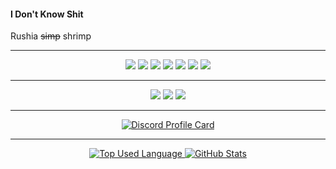 #### I Don't Know Shit

Rushia ~~simp~~ shrimp

---

<div align="center">
<img src="https://img.shields.io/badge/javascript%20-%23323330.svg?&style=for-the-badge&logo=javascript&logoColor=%23F7DF1E">
<img src="https://img.shields.io/badge/discord.js%20-%23323330.svg?&style=for-the-badge&logo=discord&logoColor=%23F7DF1E">
<img src="https://img.shields.io/badge/node.js-%23323330.svg?&style=for-the-badge&logo=node.js&logoColor=339933">
<img src="https://img.shields.io/badge/Mongo%20DB%20-%23323330.svg?&style=for-the-badge&logo=mongodb">
<img src="https://img.shields.io/badge/VSCode/VSCodium-%23323330.svg?&style=for-the-badge&logo=visualstudiocode&logoColor=007ACC">
<img src="https://img.shields.io/badge/MySQL-%23323330.svg?&style=for-the-badge&logo=mysql&logoColor=#4479A1">
<img src="https://img.shields.io/badge/Sequelize-%23323330.svg?&style=for-the-badge&logo=sequelize">
 
---
  
<p align="center">
  <a href="https://discord.com/users/722647978577363026" target="_blank"><img src="https://img.shields.io/badge/discord-%23323330.svg?&style=for-the-badge&logo=discord&logoColor=5865F2"></a>
  <a href="https://anilist.com/user/muraico" target="_blacnk"><img src="https://img.shields.io/badge/AniList-%23323330.svg?&style=for-the-badge&logo=anilist&logoColor=02A9FF"></a>
  <a href="https://osu.ppy.sh/users/19955854" target="_blacnk"><img src="https://img.shields.io/badge/osu!-%23323330.svg?&style=for-the-badge&logo=osu!&logoColor=FF66AA"></a>
</p>

---

<p align="center">
  <a href="httpS://discord.com/users/722647978577363026">
      <img
      src="https://lanyard-profile-readme.vercel.app/api/722647978577363026"m
      alt="Discord Profile Card"
      />
  </a>
</p>

---

<p>
  <a href="#" target="_blank">
      <img
  alt="Top Used Language"
  src="https://github-readme-stats.vercel.app/api/top-langs/?theme=nord&username=MaiKokain&hide_title=true&hide_border=true"
/>
<img
  alt="GitHub Stats"
  src="https://github-readme-stats.vercel.app/api?theme=nord&username=MaiKokain&show_icons=true&count_private=true&hide_title=true&hide_border=true"
/>
  </a>
</p>
